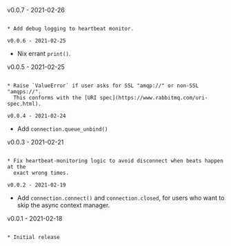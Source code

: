 v0.0.7 - 2021-02-26
~~~~~~~~~~~~~~~~~~~

* Add debug logging to heartbeat monitor.

v0.0.6 - 2021-02-25
~~~~~~~~~~~~~~~~~~~

* Nix errant `print()`.

v0.0.5 - 2021-02-25
~~~~~~~~~~~~~~~~~~~

* Raise `ValueError` if user asks for SSL "amqp://" or non-SSL "amqps://".
  This conforms with the [URI spec](https://www.rabbitmq.com/uri-spec.html).

v0.0.4 - 2021-02-24
~~~~~~~~~~~~~~~~~~~

* Add `connection.queue_unbind()`

v0.0.3 - 2021-02-21
~~~~~~~~~~~~~~~~~~~

* Fix heartbeat-monitoring logic to avoid disconnect when beats happen at the
  exact wrong times.

v0.0.2 - 2021-02-19
~~~~~~~~~~~~~~~~~~~

* Add `connection.connect()` and `connection.closed`, for users who want to
  skip the async context manager.

v0.0.1 - 2021-02-18
~~~~~~~~~~~~~~~~~~~

* Initial release
